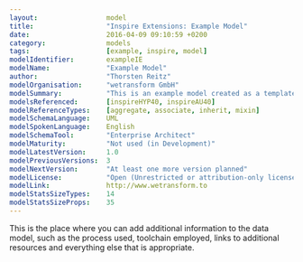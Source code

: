 ```yaml
---
layout:                 model
title:                  "Inspire Extensions: Example Model"
date:                   2016-04-09 09:10:59 +0200
category:               models
tags:                   [example, inspire, model]
modelIdentifier:        exampleIE
modelName:              "Example Model"
author:                 "Thorsten Reitz"
modelOrganisation:      "wetransform GmbH"
modelSummary:           "This is an example model created as a template for the real INSPIRE-related Models."
modelsReferenced:       [inspireHYP40, inspireAU40]
modelReferenceTypes:    [aggregate, associate, inherit, mixin]
modelSchemaLanguage:    UML
modelSpokenLanguage:    English
modelSchemaTool:        "Enterprise Architect"
modelMaturity:          "Not used (in Development)"
modelLatestVersion:     1.0
modelPreviousVersions:  3
modelNextVersion:       "At least one more version planned"
modelLicense:           "Open (Unrestricted or attribution-only licenses such as CC-BY, BSD or Apache)"
modelLink:              http://www.wetransform.to
modelStatsSizeTypes:    14
modelStatsSizeProps:    35
---
```

This is the place where you can add additional information to the data model, such as the process used, toolchain employed, links to additional resources and everything else that is appropriate.